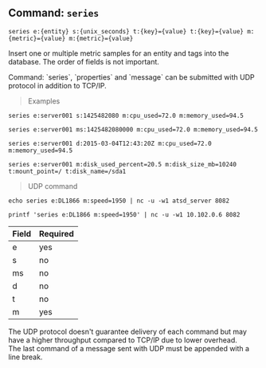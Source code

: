## Command: `series`

```
series e:{entity} s:{unix_seconds} t:{key}={value} t:{key}={value} m:{metric}={value} m:{metric}={value}
```

Insert one or multiple metric samples for an entity and tags into the database. The order of fields is not important.

<aside class="notice">
Command: `series`, `properties` and `message` can be submitted with UDP protocol in addition to TCP/IP.
</aside>

> Examples

```
series e:server001 s:1425482080 m:cpu_used=72.0 m:memory_used=94.5
```

```
series e:server001 ms:1425482080000 m:cpu_used=72.0 m:memory_used=94.5
```

```
series e:server001 d:2015-03-04T12:43:20Z m:cpu_used=72.0 m:memory_used=94.5
```

```
series e:server001 m:disk_used_percent=20.5 m:disk_size_mb=10240 t:mount_point=/ t:disk_name=/sda1
```

> UDP command

```
echo series e:DL1866 m:speed=1950 | nc -u -w1 atsd_server 8082
```

```
printf 'series e:DL1866 m:speed=1950' | nc -u -w1 10.102.0.6 8082
```

| **Field** | **Required** |
|-----------|--------------|
| e         | yes          |
| s         | no           |
| ms        | no           |
| d         | no           |
| t         | no           |
| m         | yes          |

<aside class="notice">
The UDP protocol doesn't guarantee delivery of each command but may have a higher throughput compared to TCP/IP due to lower overhead.
</aside>

<aside class="notice">
The last command of a message sent with UDP must be appended with a line break.
</aside>
